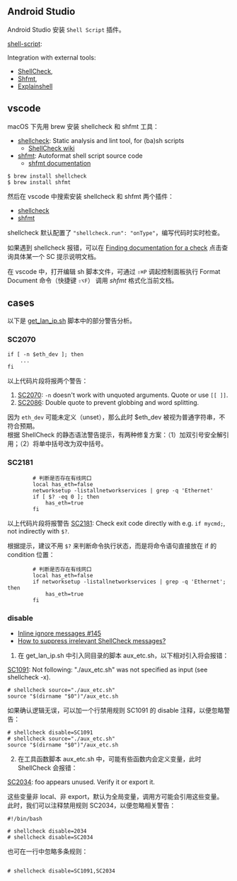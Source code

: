 
## Android Studio

Android Studio 安装 `Shell Script` 插件。

[shell-script](https://plugins.jetbrains.com/plugin/13122-shell-script):

Integration with external tools:

- [ShellCheck](https://github.com/koalaman/shellcheck),  
- [Shfmt](https://github.com/mvdan/sh),  
- [Explainshell](https://explainshell.com/)  

## vscode

macOS 下先用 brew 安装 shellcheck 和 shfmt 工具：

- [shellcheck](https://www.shellcheck.net/): Static analysis and lint tool, for (ba)sh scripts  
    - [ShellCheck wiki](https://github.com/koalaman/shellcheck/wiki/)
- [shfmt](https://github.com/mvdan/sh): Autoformat shell script source code  
    - [shfmt documentation](https://github.com/mvdan/sh/blob/master/cmd/shfmt/shfmt.1.scd)

```Shell
$ brew install shellcheck
$ brew install shfmt
```

然后在 vscode 中搜索安装 shellcheck 和 shfmt 两个插件：

- [shellcheck](https://marketplace.visualstudio.com/items?itemName=timonwong.shellcheck)  
- [shfmt](https://marketplace.visualstudio.com/items?itemName=mkhl.shfmt)  

shellcheck 默认配置了 `"shellcheck.run": "onType"`，编写代码时实时检查。

如果遇到 shellcheck 报错，可以在 [Finding documentation for a check](https://github.com/koalaman/shellcheck/wiki/Checks) 点击查询具体某一个 SC 提示说明文档。

在 vscode 中，打开编辑 sh 脚本文件，可通过 `⇧⌘P` 调起控制面板执行 Format Document 命令（快捷键 `⇧⌥F`） 调用 *shfmt* 格式化当前文档。

## cases

以下是 [get_lan_ip.sh](../script/codes/get_lan_ip.sh) 脚本中的部分警告分析。

### SC2070

```Shell
if [ -n $eth_dev ]; then
    ...
fi
```

以上代码片段将报两个警告：

1. [SC2070](https://github.com/koalaman/shellcheck/wiki/SC2070): `-n` doesn't work with unquoted arguments. Quote or use `[[ ]]`.  
2. [SC2086](https://github.com/koalaman/shellcheck/wiki/SC2086): Double quote to prevent globbing and word splitting.  

因为 `eth_dev` 可能未定义（unset），那么此时 $eth_dev 被视为普通字符串，不符合预期。  
根据 ShellCheck 的静态语法警告提示，有两种修复方案：（1）加双引号安全解引用；（2）将单中括号改为双中括号。  

### SC2181

```Shell
        # 判断是否存在有线网口
        local has_eth=false
        networksetup -listallnetworkservices | grep -q 'Ethernet'
        if [ $? -eq 0 ]; then
            has_eth=true
        fi
```

以上代码片段将报警告 [SC2181](https://github.com/koalaman/shellcheck/wiki/SC2181): Check exit code directly with e.g. `if mycmd;`, not indirectly with `$?`.

根据提示，建议不用 `$?` 来判断命令执行状态，而是将命令语句直接放在 if 的 condition 位置：

```Shell
        # 判断是否存在有线网口
        local has_eth=false
        if networksetup -listallnetworkservices | grep -q 'Ethernet'; then
            has_eth=true
        fi
```

### disable

- [Inline ignore messages #145](https://github.com/koalaman/shellcheck/issues/145)  
- [How to suppress irrelevant ShellCheck messages?](https://stackoverflow.com/questions/52659038/how-to-suppress-irrelevant-shellcheck-messages)  

1. 在 get_lan_ip.sh 中引入同目录的脚本 aux_etc.sh，以下相对引入将会报错：

[SC1091](https://github.com/koalaman/shellcheck/wiki/SC1091): Not following: "./aux_etc.sh" was not specified as input (see shellcheck -x).

```Shell
# shellcheck source="./aux_etc.sh"
source "$(dirname "$0")"/aux_etc.sh
```

如果确认逻辑无误，可以加一个行禁用规则 SC1091 的 disable 注释，以便忽略警告：

```Shell
# shellcheck disable=SC1091
# shellcheck source="./aux_etc.sh"
source "$(dirname "$0")"/aux_etc.sh
```

2. 在工具函数脚本 aux_etc.sh 中，可能有些函数内会定义变量，此时 ShellCheck 会报错：

[SC2034](https://github.com/koalaman/shellcheck/wiki/SC2034): foo appears unused. Verify it or export it.

这些变量非 local、非 export，默认为全局变量，调用方可能会引用这些变量。
此时，我们可以注释禁用规则 SC2034，以便忽略相关警告：

```Shell
#!/bin/bash

# shellcheck disable=2034
# shellcheck disable=SC2034

```

也可在一行中忽略多条规则：

```Shell

# shellcheck disable=SC1091,SC2034

```
